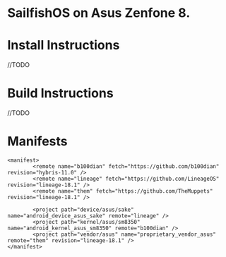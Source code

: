 
SailfishOS on Asus Zenfone 8.
===

Install Instructions
===
//TODO

Build Instructions
===
//TODO

Manifests
===
```
<manifest>
        <remote name="b100dian" fetch="https://github.com/b100dian" revision="hybris-11.0" />
        <remote name="lineage" fetch="https://github.com/LineageOS" revision="lineage-18.1" />
        <remote name="them" fetch="https://github.com/TheMuppets" revision="lineage-18.1" />

        <project path="device/asus/sake" name="android_device_asus_sake" remote="lineage" />
        <project path="kernel/asus/sm8350" name="android_kernel_asus_sm8350" remote="b100dian" />
        <project path="vendor/asus" name="proprietary_vendor_asus" remote="them" revision="lineage-18.1" />
</manifest>
````

<!--

**Here are some ideas to get you started:**

🙋‍♀️ A short introduction - what is your organization all about?
🌈 Contribution guidelines - how can the community get involved?
👩‍💻 Useful resources - where can the community find your docs? Is there anything else the community should know?
🍿 Fun facts - what does your team eat for breakfast?
🧙 Remember, you can do mighty things with the power of [Markdown](https://docs.github.com/github/writing-on-github/getting-started-with-writing-and-formatting-on-github/basic-writing-and-formatting-syntax)
-->
